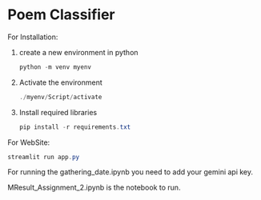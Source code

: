 # Poem Classifier

For Installation:

1. create a new environment in python

   ```powershell
   python -m venv myenv
   ```
2. Activate the environment

   ```powershell
   ./myenv/Script/activate
   ```
3. Install required libraries

   ```powershell
   pip install -r requirements.txt
   ```

For WebSite:

```powershell
streamlit run app.py
```


For running the gathering_date.ipynb you need to add your gemini api key.

MResult_Assignment_2.ipynb is the notebook to run.
